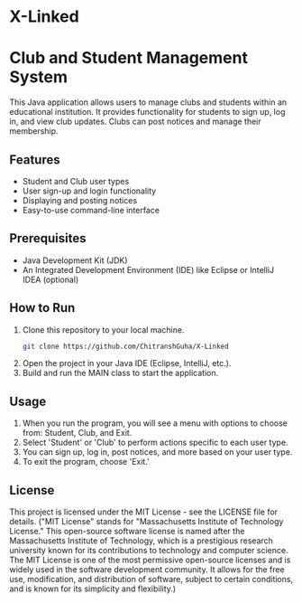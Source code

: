 # X-Linked
# Club and Student Management System

This Java application allows users to manage clubs and students within an educational institution. It provides functionality for students to sign up, log in, and view club updates. Clubs can post notices and manage their membership.

## Features

- Student and Club user types
- User sign-up and login functionality
- Displaying and posting notices
- Easy-to-use command-line interface

## Prerequisites

- Java Development Kit (JDK)
- An Integrated Development Environment (IDE) like Eclipse or IntelliJ IDEA (optional)

## How to Run

1. Clone this repository to your local machine.
   ```bash
   git clone https://github.com/ChitranshGuha/X-Linked
2. Open the project in your Java IDE (Eclipse, IntelliJ, etc.).
3. Build and run the MAIN class to start the application.

## Usage

1. When you run the program, you will see a menu with options to choose from: Student, Club, and Exit.
2. Select 'Student' or 'Club' to perform actions specific to each user type.
3. You can sign up, log in, post notices, and more based on your user type.
4. To exit the program, choose 'Exit.'

## License
This project is licensed under the MIT License - see the LICENSE file for details.
("MIT License" stands for "Massachusetts Institute of Technology License." This open-source software license is named after the Massachusetts Institute of Technology, which is a prestigious research university known for its contributions to technology and computer science. The MIT License is one of the most permissive open-source licenses and is widely used in the software development community. It allows for the free use, modification, and distribution of software, subject to certain conditions, and is known for its simplicity and flexibility.)

